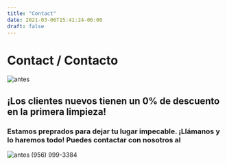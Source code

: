 ```yaml
---
title: "Contact"
date: 2021-03-06T15:41:24-06:00
draft: false
---
```


# Contact / Contacto
![antes](../images/contacto.jpg)

## ¡Los clientes nuevos tienen un 0% de descuento en la primera limpieza!

### Estamos preprados para dejar tu lugar impecable. ¡Llámanos y lo haremos todo! Puedes contactar con nosotros al # 

![antes](../images/whatsapp.png)
(956) 999-3384 

